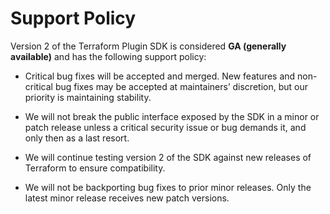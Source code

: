 # Support Policy

Version 2 of the Terraform Plugin SDK is considered **GA (generally
available)** and has the following support policy:

- Critical bug fixes will be accepted and merged. New features and non-critical
bug fixes may be accepted at maintainers’ discretion, but our priority is
maintaining stability.

- We will not break the public interface exposed by the SDK in a minor or patch
release unless a critical security issue or bug demands it, and only then as a
last resort.

- We will continue testing version 2 of the SDK against new releases of Terraform
to ensure compatibility.

- We will not be backporting bug fixes to prior minor releases. Only the latest
minor release receives new patch versions.
